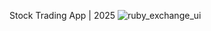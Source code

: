 Stock Trading App | 2025
![ruby_exchange_ui](https://github.com/user-attachments/assets/32fde2b8-8b7b-482d-b1df-7c02483a8f24)

